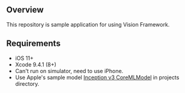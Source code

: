 ## Overview
This repository is sample application for using Vision Framework.

## Requirements
- iOS 11+
- Xcode 9.4.1 (8+)
- Can't run on simulator, need to use iPhone.
- Use Apple's sample model [Inception v3 CoreMLModel](https://developer.apple.com/machine-learning/build-run-models/) in projects directory.
